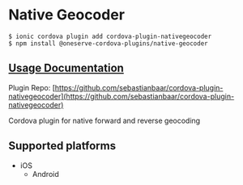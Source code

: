 # Native Geocoder

```text
$ ionic cordova plugin add cordova-plugin-nativegeocoder
$ npm install @oneserve-cordova-plugins/native-geocoder
```

## [Usage Documentation](https://oneserve.gitbook.io/oneserve-cordova-plugins/plugins/native-geocoder/)

Plugin Repo: [https://github.com/sebastianbaar/cordova-plugin-nativegeocoder](https://github.com/sebastianbaar/cordova-plugin-nativegeocoder)

Cordova plugin for native forward and reverse geocoding

## Supported platforms

* iOS
  * Android

